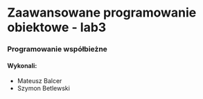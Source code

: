 <h1> Zaawansowane programowanie obiektowe - lab3 </h1>
<h3> Programowanie współbieżne </h3>

<h4> Wykonali: </h4>
<ul> 
<li>Mateusz Balcer</li>
<li>Szymon Betlewski</li>
</ul>
